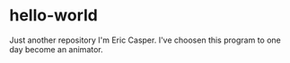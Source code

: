 # hello-world
Just another repository
I'm Eric Casper. I've choosen this program to one day become an animator.
